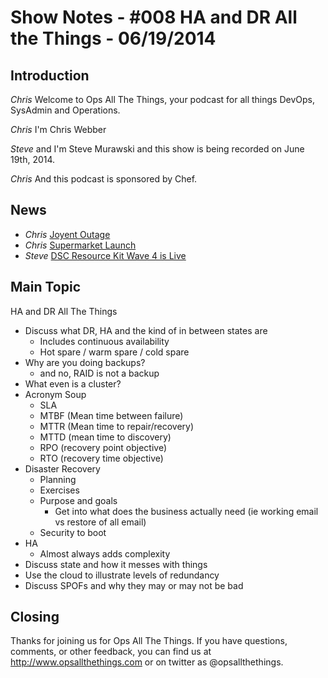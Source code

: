 Show Notes - #008 HA and DR All the Things  - 06/19/2014
===========================

Introduction
------------
*Chris* Welcome to Ops All The Things, your podcast for all things DevOps, SysAdmin and Operations.

*Chris* I'm Chris Webber

*Steve* and I'm Steve Murawski and this show is being recorded on June 19th, 2014.

*Chris* And this podcast is sponsored by Chef.

News
----

* *Chris* [Joyent Outage](http://www.joyent.com/blog/postmortem-for-outage-of-us-east-1-may-27-2014)
* *Chris* [Supermarket Launch](https://supermarket.getchef.com)
* *Steve* [DSC Resource Kit Wave 4 is Live](http://blogs.msdn.com/b/powershell/archive/2014/06/06/dsc-resource-kit-wave-4-is-live.aspx)


Main Topic
----------

HA and DR All The Things

* Discuss what DR, HA and the kind of in between states are
  * Includes continuous availability
  * Hot spare / warm spare / cold spare
* Why are you doing backups?
  * and no, RAID is not a backup
* What even is a cluster?
* Acronym Soup
  * SLA
  * MTBF (Mean time between failure)
  * MTTR (Mean time to repair/recovery)
  * MTTD (mean time to discovery)
  * RPO (recovery point objective)
  * RTO (recovery time objective)
* Disaster Recovery
  * Planning
  * Exercises
  * Purpose and goals
    * Get into what does the business actually need (ie working email vs restore of all email)
  * Security to boot
* HA
  * Almost always adds complexity
* Discuss state and how it messes with things
* Use the cloud to illustrate levels of redundancy
* Discuss SPOFs and why they may or may not be bad


Closing
-------
Thanks for joining us for Ops All The Things.  If you have questions, comments, or other feedback, you can find us at <http://www.opsallthethings.com> or on twitter as @opsallthethings.
